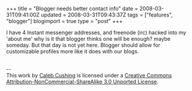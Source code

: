 +++
title = "Blogger needs better contact info"
date = 2008-03-31T09:41:00Z
updated = 2008-03-31T09:43:37Z
tags = ["features", "blogger"]
blogimport = true 
type = "post"
+++

I have 4 Instant messenger addresses, and freenode (irc) hacked into my 'about me' why is it that blogger thinks one will be enough? maybe someday. But that day is not yet here. Blogger should allow for customizable profiles more like it does with our blogs.<div class="blogger-post-footer"><br />--<br />
This <span xmlns:dc="http://purl.org/dc/elements/1.1/" href="http://purl.org/dc/dcmitype/Text" rel="dc:type">work</span> by <a xmlns:cc="http://creativecommons.org/ns#" href="http://www.xenoterracide.com" property="cc:attributionName" rel="cc:attributionURL">Caleb Cushing</a> is licensed under a <a rel="license" href="http://creativecommons.org/licenses/by-nc-sa/3.0/">Creative Commons Attribution-NonCommercial-ShareAlike 3.0 Unported License</a>.</div>
